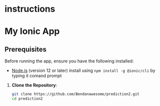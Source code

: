 # instructions
# My Ionic App


## Prerequisites

Before running the app, ensure you have the following installed:

- [Node.js](https://nodejs.org/en/) (version 12 or later)
install using `npm install -g @ionic/cli` by typing it comand prompt


1. **Clone the Repository**:
   ```bash
   git clone https://github.com/Bendanawesome/prediction2.git
   cd prediction2
